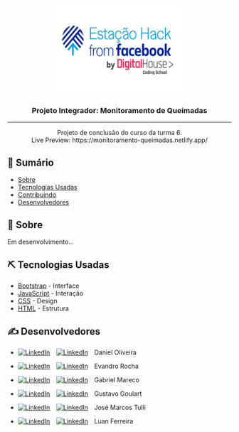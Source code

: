 <p align="center">
  <a href="" rel="noopener">
  <img width=300px height=200px src="./img/logoEstacaoHack.png" alt="Logo do curso"></a>
</p>

<h3 align="center">Projeto Integrador: Monitoramento de Queimadas</h3>

---

<p align="center"> Projeto de conclusão do curso da turma 6.
    <br>
  Live Preview: https://monitoramento-queimadas.netlify.app/
</p>

## 📝 Sumário

- [Sobre](#sobre)
- [Tecnologias Usadas](#tecnologias-usadas)
- [Contribuindo](./CONTRIBUTING.md)
- [Desenvolvedores](#desenvolvedores)

## 🧐 Sobre <a name = "sobre"></a>

Em desenvolvimento...

## ⛏️ Tecnologias Usadas <a name = "tecnologias-usadas"></a>

- [Bootstrap](https://getbootstrap.com/) - Interface 
- [JavaScript](https://developer.mozilla.org/pt-BR/docs/Aprender/JavaScript) - Interação
- [CSS](https://www.w3schools.com/css/) - Design
- [HTML](https://developer.mozilla.org/pt-BR/docs/Web/HTML) - Estrutura

## ✍️ Desenvolvedores <a name = "desenvolvedores"></a>

- [![LinkedIn](https://icons.iconarchive.com/icons/danleech/simple/16/linkedin-icon.png "LinkedIn")](https://www.linkedin.com/in/danielbarrosdeoliveira) [![LinkedIn](https://icons.iconarchive.com/icons/papirus-team/papirus-apps/16/github-icon.png "GitHub")](https://github.com/danielbarrosdeoliveira) Daniel Oliveira

- [![LinkedIn](https://icons.iconarchive.com/icons/danleech/simple/16/linkedin-icon.png "LinkedIn")](https://www.linkedin.com/in/evandrorochadacunha) [![LinkedIn](https://icons.iconarchive.com/icons/papirus-team/papirus-apps/16/github-icon.png "GitHub")](https://github.com/evandrordacunha) Evandro Rocha

- [![LinkedIn](https://icons.iconarchive.com/icons/danleech/simple/16/linkedin-icon.png "LinkedIn")](https://www.linkedin.com/in/gabriel-souto-416b731ab/) [![LinkedIn](https://icons.iconarchive.com/icons/papirus-team/papirus-apps/16/github-icon.png "GitHub")](https://github.com/gabrielmbs) Gabriel Mareco

- [![LinkedIn](https://icons.iconarchive.com/icons/danleech/simple/16/linkedin-icon.png "LinkedIn")](https://www.linkedin.com/in/goulartgb) [![LinkedIn](https://icons.iconarchive.com/icons/papirus-team/papirus-apps/16/github-icon.png "GitHub")](https://github.com/ovatsugbp) Gustavo Goulart

- [![LinkedIn](https://icons.iconarchive.com/icons/danleech/simple/16/linkedin-icon.png "LinkedIn")](https://www.linkedin.com/in/josetulli) [![LinkedIn](https://icons.iconarchive.com/icons/papirus-team/papirus-apps/16/github-icon.png "GitHub")](https://github.com/jmtulli) José Marcos Tulli

- [![LinkedIn](https://icons.iconarchive.com/icons/danleech/simple/16/linkedin-icon.png "LinkedIn")](https://www.linkedin.com/in/luanferreira-) [![LinkedIn](https://icons.iconarchive.com/icons/papirus-team/papirus-apps/16/github-icon.png "GitHub")](https://github.com/) Luan Ferreira
